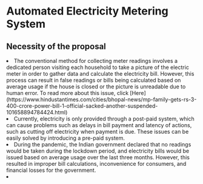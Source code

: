 # Automated Electricity Metering System
## Necessity of the proposal
<li>The conventional method for collecting meter readings involves a dedicated person visiting each household to take a picture of the electric meter in order to gather data and calculate the electricity bill. However, this process can result in false readings or bills being calculated based on average usage if the house is closed or the picture is unreadable due to human error.
To read more about this issue, click [Here](https://www.hindustantimes.com/cities/bhopal-news/mp-family-gets-rs-3-400-crore-power-bill-1-official-sacked-another-suspended-101658894784424.html)
</li>
<li>Currently, electricity is only provided through a post-paid system, which can cause problems such as delays in bill payment and latency of actions, such as cutting off electricity when payment is due. These issues can be easily solved by introducing a pre-paid system.</li>
<li>During the pandemic, the Indian government declared that no readings would be taken during the lockdown period, and electricity bills would be issued based on average usage over the last three months. However, this resulted in improper bill calculations, inconvenience for consumers, and financial losses for the government.<li>
